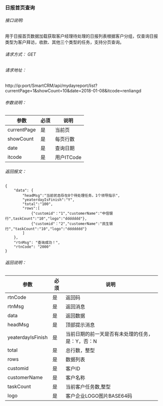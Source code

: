 ### 日报首页查询

###### 接口说明:
用于日报首页数据加载获取客户经理待处理的日报列表根据客户分组，仅查询日报类型为客户拜访，收款、其他三个类型的任务，支持分页查询。

###### 请求方式： GET

###### 请求地址： 

http://ip:port/SmartCRM/api/mydayreport/list?currentPage=1&showCount=10&date=2018-01-08&itcode=renliangd

###### 参数说明：

参数 | 必须 | 说明
---|---|---
currentPage | 是 | 当前页
showCount | 是 | 每页行数
date | 是 | 查询日期
itcode | 是 | 用户ITCode

###### 返回报文：

```
{
    "data": {
        "headMsg":"当前状态存在8个待处理任务，1个领导指示",
        "yeaterdayIsFinish":"Y",
        "total":"100",
        "rows":[
            {"customid"："1","customerName":"中信银行",taskCount":"10","logo":"ddddddd"},
            {"customid"："2","customerName":"民生银行","taskCount":"10","logo":"ddddddd"}
        ]
    },
    "rtnMsg": "查询成功！",
    "rtnCode": "2000"
}
```

###### 返回说明：

参数 | 必须 | 说明
---|---|---
rtnCode | 是 | 返回码
rtnMsg | 是 | 返回消息
data | 是 | 返回数据
headMsg| 是 | 顶部提示消息
yeaterdayIsFinish| 是 | 当前日期的前一天是否有未处理的任务，是：Y，否：N
total | 是 | 总行数，整型
rows | 是 | 数据列表
customid | 是 | 客户ID
customerName | 是 | 客户名称
taskCount | 是 | 当前客户任务数,整型
logo | 是 | 客户企业LOGO图片BASE64码

